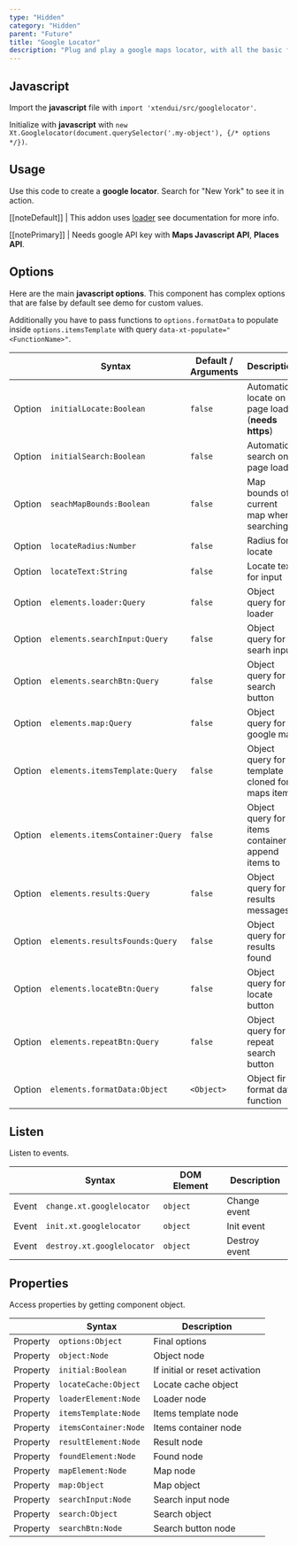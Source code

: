 ```yaml
---
type: "Hidden"
category: "Hidden"
parent: "Future"
title: "Google Locator"
description: "Plug and play a google maps locator, with all the basic functionality and more."
---
```


## Javascript

Import the **javascript** file with `import 'xtendui/src/googlelocator'`.

Initialize with **javascript** with `new Xt.Googlelocator(document.querySelector('.my-object'), {/* options */})`.


## Usage

Use this code to create a **google locator**. Search for "New York" to see it in action.

[[noteDefault]]
| This addon uses [loader](/components/loader) see documentation for more info.

[[notePrimary]]
| Needs google API key with **Maps Javascript API**, **Places API**.

<demo>
  <div class="gatsby_demo_item xt-toggle" data-iframe="demos/components/layout/googlelocator">
  </div>
</demo>

## Options

Here are the main **javascript options**. This component has complex options that are false by default see demo for custom values.

Additionally you have to pass functions to `options.formatData` to populate inside `options.itemsTemplate` with query `data-xt-populate="<FunctionName>"`.

<div class="xt-overflow-sub overflow-y-hidden overflow-x-scroll my-5 xt-my-auto w-full">

|                         | Syntax                                    | Default / Arguments                       | Description                   |
| ----------------------- | ----------------------------------------- | ----------------------------- | ----------------------------- |
| Option                    | `initialLocate:Boolean`                          | `false`        | Automatic locate on page load (**needs https**)            |
| Option                    | `initialSearch:Boolean`                          | `false`        | Automatic search on page load            |
| Option                    | `seachMapBounds:Boolean`                          | `false`        | Map bounds of current map  when searching             |
| Option                    | `locateRadius:Number`                          | `false`        | Radius for locate            |
| Option                    | `locateText:String`                          | `false`        | Locate text for input            |
| Option                    | `elements.loader:Query`                          | `false`        | Object query for loader             |
| Option                    | `elements.searchInput:Query`                          | `false`        | Object query for searh input             |
| Option                    | `elements.searchBtn:Query`                          | `false`        | Object query for search button             |
| Option                    | `elements.map:Query`                          | `false`        | Object query for google map             |
| Option                    | `elements.itemsTemplate:Query`                          | `false`        | Object query for template cloned for maps items             |
| Option                    | `elements.itemsContainer:Query`                          | `false`        | Object query for items container to append items to             |
| Option                    | `elements.results:Query`                          | `false`        | Object query for results messages             |
| Option                    | `elements.resultsFounds:Query`                          | `false`        | Object query for results found             |
| Option                    | `elements.locateBtn:Query`                          | `false`        | Object query for locate button             |
| Option                    | `elements.repeatBtn:Query`                          | `false`        | Object query for repeat search button             |
| Option                    | `elements.formatData:Object`                          | `<Object>`        | Object fir format data function             |


</div>

## Listen

Listen to events.

<div class="xt-overflow-sub overflow-y-hidden overflow-x-scroll my-5 xt-my-auto w-full">

|                         | Syntax                                    | DOM Element                    | Description                   |
| ----------------------- | ----------------------------------------- | ----------------------------- | ----------------------------- |
| Event                   | `change.xt.googlelocator`           | `object` | Change event             |
| Event                   | `init.xt.googlelocator`           | `object` | Init event             |
| Event                   | `destroy.xt.googlelocator`           | `object` | Destroy event             |

</div>

## Properties

Access properties by getting component object.

<div class="xt-overflow-sub overflow-y-hidden overflow-x-scroll my-5 xt-my-auto w-full">

|                         | Syntax                                   | Description                   |
| ----------------------- | ---------------------------------------- | ----------------------------- |
| Property                   | `options:Object`       | Final options             |
| Property                   | `object:Node`       | Object node             |
| Property                   | `initial:Boolean`       | If initial or reset activation             |
| Property                   | `locateCache:Object`       | Locate cache object             |
| Property                   | `loaderElement:Node`       | Loader node             |
| Property                   | `itemsTemplate:Node`       | Items template node             |
| Property                   | `itemsContainer:Node`       | Items container node             |
| Property                   | `resultElement:Node`       | Result node             |
| Property                   | `foundElement:Node`       | Found node             |
| Property                   | `mapElement:Node`       | Map node             |
| Property                   | `map:Object`       | Map object             |
| Property                   | `searchInput:Node`       | Search input node             |
| Property                   | `search:Object`       | Search object             |
| Property                   | `searchBtn:Node`       | Search button node             |

</div>
